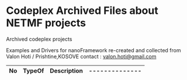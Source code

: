 # Codeplex Archived Files about NETMF projects
Archived codeplex projects


Examples and Drivers for nanoFramework
re-created and collected from Valon Hoti / Prishtine,KOSOVE 
contact : valon.hoti@gmail.com

No |  TypeOf  | Description  |--------------
---|--------- |--------------|-------------- 

